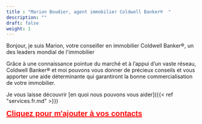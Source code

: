 ```yaml
---
title : "Marion Boudier, agent immobilier Coldwell Banker®  "
description: ""
draft: false
weight: 1
---
```


Bonjour, je suis Marion, votre conseiller en immobilier Coldwell Banker®, un des leaders mondial de l'immobilier

Grâce à une connaissance pointue du marché et à l’appui d’un vaste réseau, Coldwell Banker® et moi pouvons vous donner de précieux conseils et vous apporter une aide déterminante qui garantiront la bonne commercialisation de votre immobilier.  

Je vous laisse découvrir [en quoi nous pouvons vous aider]({{< ref  "services.fr.md" >}})
  


<a href="/vcard/marion-boudier-remax.vcf" alt="VCard" style="font-family: 'Source Sans Pro', sans-serif;font-size:20px; font-weight:700; color:red;line-height:1.1; text-align: center;">Cliquez pour m'ajouter à vos contacts</a>